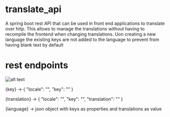 # translate_api
A spring boot rest API that can be used in front end applications to translate over http. This allows to manage the translations without having to recompile the frontend when changing translations.
Uon creating a new language the existing keys are not added to the language to prevent from having blank text by default

# rest endpoints
![alt text](https://i.gyazo.com/cb368e59f3a56a9fd4fb325dc308942f.png)

{key} -> 
{
    "locale": "",
    "key": ""
}

{translation} ->
{
    "locale": "",
    "key": "",
    "translation": ""
}

{language} ->
json object with keys as properties and translations as value


